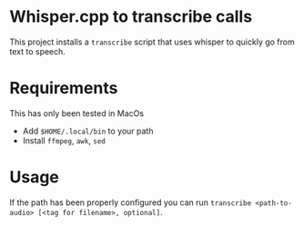 # Whisper.cpp to transcribe calls

This project installs a `transcribe` script that uses whisper to quickly go from text to speech.

# Requirements

This has only been tested in MacOs

* Add `$HOME/.local/bin` to your path
* Install `ffmpeg`, `awk`, `sed`

# Usage

If the path has been properly configured you can run `transcribe <path-to-audio> [<tag for filename>, optional]`.
